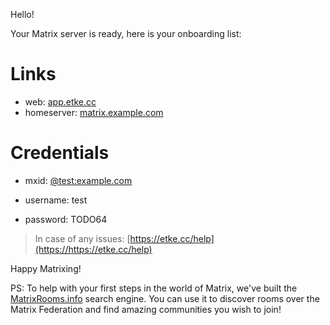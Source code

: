 Hello!

Your Matrix server is ready, here is your onboarding list:

# Links

* web: [app.etke.cc](https://app.etke.cc)
* homeserver: [matrix.example.com](https://matrix.example.com)


# Credentials

* mxid: [@test:example.com](https://matrix.to/#/@test:example.com)

* username: test
* password: TODO64


> In case of any issues: [https://etke.cc/help](https://https://etke.cc/help)

Happy Matrixing!

PS: To help with your first steps in the world of Matrix, we've built the [MatrixRooms.info](https://matrixrooms.info) search engine. You can use it to discover rooms over the Matrix Federation and find amazing communities you wish to join!

